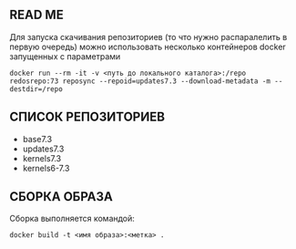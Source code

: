 ## READ ME
Для запуска скачивания репозиториев (то что нужно распаралелить в первую очередь) можно использовать несколько контейнеров docker запущенных с параметрами

```
docker run --rm -it -v <путь до локального каталога>:/repo redosrepo:73 reposync --repoid=updates7.3 --download-metadata -m --destdir=/repo
```
## СПИСОК РЕПОЗИТОРИЕВ
- base7.3
- updates7.3
- kernels7.3
- kernels6-7.3
## СБОРКА ОБРАЗА 
Сборка выполняется командой:

```
docker build -t <имя образа>:<метка> .
```
